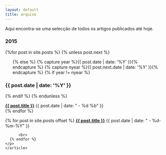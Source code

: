 ```yaml
---
layout: default
title: arquivo
---
```

Aqui encontra-se uma selecção de todos os artigos publicados até hoje.

<section id="archive">
                    <h3>2015</h3>
                                    {%for post in site.posts %}
                                    {% unless post.next %}
                    <ul class="this">
                        {% else %}
                        {% capture year %}{{ post.date | date: '%Y' }}{% endcapture %}
                        {% capture nyear %}{{ post.next.date | date: '%Y' }}{% endcapture %}
                        {% if year != nyear %}
                    </ul>
                    <h3>{{ post.date | date: '%Y' }}</h3>
                    <article class="past">
                        {% endif %}
                        {% endunless %}
                    <p></p><strong><a href="{{ post.url }}">{{ post.title }}</a></strong>
                    <time datetime="{{ post.date | xmlschema }}">{{ post.date | date: " - %d %b" }}</time> 
                    <br>   
                    {% endfor %}
                </p>
                    </article>
</section> 


<div class="hfeed">
	<article class="hentry entry">
	  <p>{% for post in site.posts offset %}
          <strong><a href="{{ post.url }}">{{ post.title }}</a></strong>
	      <time datetime="{{ post.date | xmlschema }}">{{ post.date | date: " - %d-%m-%Y" }}</time>
	      
	      <br>
	  {% endfor %}
	</p>
	</article>
</div>